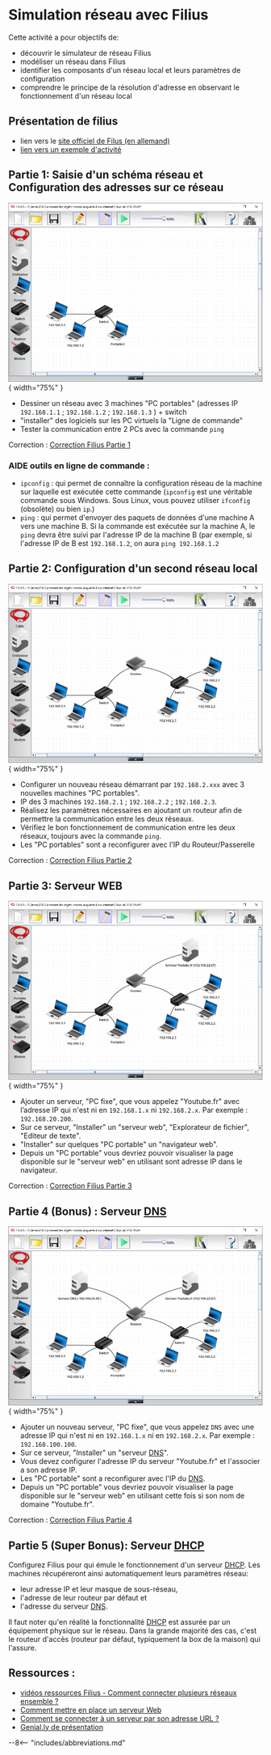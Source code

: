 # Simulation réseau avec Filius

Cette activité a pour objectifs de:

* découvrir le simulateur de réseau Filius
* modéliser un réseau dans Filius
* identifier les composants d'un réseau local et leurs paramètres de 
  configuration 
* comprendre le principe de la résolution d'adresse en observant 
  le fonctionnement d'un réseau local


## Présentation de filius

* lien vers le [site officiel de Filus (en allemand)](https://www.lernsoftware-filius.de/Herunterladen)
* [lien vers un exemple d'activité](https://ent2d.ac-bordeaux.fr/disciplines/sti-college/2019/09/25/filius-un-logiciel-de-simulation-de-reseau-simple-et-accessible/)


## Partie 1: Saisie d'un schéma réseau et Configuration des adresses sur ce réseau

![Filius Partie 1](img/Filius_1.png){ width="75%" }

* Dessiner un réseau avec 3 machines "PC portables" (adresses IP `192.168.1.1` ; `192.168.1.2` ; `192.168.1.3` ) + switch
* "installer" des logiciels sur les PC virtuels la "Ligne de commande"
* Tester la communication entre 2 PCs avec la commande `ping`

Correction : [Correction Filius Partie 1](resources/Filius_1.fls)

### AIDE outils en ligne de commande :
* `ipconfig` : qui permet de connaître la configuration réseau de la machine sur laquelle est exécutée cette commande (`ipconfig` est une véritable commande sous Windows. Sous Linux, vous pouvez utiliser `ifconfig` (obsolète) ou bien `ip`.)
* `ping` : qui permet d'envoyer des paquets de données d'une machine A vers une machine B. Si la commande est exécutée sur la machine A, le `ping` devra être suivi par l'adresse IP de la machine B (par exemple, si l'adresse IP de B est `192.168.1.2`, on aura `ping 192.168.1.2`


## Partie 2: Configuration d'un second réseau local 

![Filius Partie 2](img/Filius_2.png){ width="75%" }

* Configurer un nouveau réseau démarrant par `192.168.2.xxx` avec 3 nouvelles machines "PC portables".
* IP des 3 machines `192.168.2.1` ; `192.168.2.2` ; `192.168.2.3`.
* Réalisez les paramètres nécessaires en ajoutant un routeur afin de permettre la communication entre les deux réseaux.
* Vérifiez le bon fonctionnement de communication entre les deux réseaux, toujours avec la commande `ping`.
* Les "PC portables" sont a reconfigurer avec l'IP du Routeur/Passerelle

Correction : [Correction Filius Partie 2](resources/Filius_2.fls)

## Partie 3: Serveur WEB 

![Filius Partie 3](img/Filius_3.png){ width="75%" }

* Ajouter un serveur, "PC fixe", que vous appelez "Youtube.fr" avec l’adresse IP  qui n'est ni en `192.168.1.x` ni `192.168.2.x`. Par exemple : `192.168.20.200`.
* Sur ce serveur, "Installer" un "serveur web", "Explorateur de fichier", "Editeur de texte".
* "Installer" sur quelques "PC portable" un "navigateur web".
* Depuis un "PC portable" vous devriez pouvoir visualiser la page disponible sur le "serveur web" en utilisant sont adresse IP dans le navigateur.

Correction : [Correction Filius Partie 3](resources/Filius_3.fls)

## Partie 4 (Bonus) : Serveur [DNS](glossaire.md#dns)

![Filius Partie 4](img/Filius_all_end.png){ width="75%" }

* Ajouter un nouveau serveur, "PC fixe", que vous appelez `DNS` avec une adresse IP  qui n'est ni en `192.168.1.x` ni en `192.168.2.x`. Par exemple : `192.168.100.100`.
* Sur ce serveur, "Installer" un "serveur [DNS](glossaire.md#dns)".
* Vous devez configurer l'adresse IP du serveur "Youtube.fr" et l'associer a son adresse IP.
* Les "PC portable" sont a reconfigurer avec l'IP du [DNS](glossaire.md#dns).
* Depuis un "PC portable" vous devriez pouvoir visualiser la page disponible sur le "serveur web" en utilisant cette fois si son nom de domaine "Youtube.fr".

Correction : [Correction Filius Partie 4](resources/Filius_4.fls)

## Partie 5 (Super Bonus): Serveur [DHCP](glossaire.md#dhcp)

Configurez Filius pour qui émule le fonctionnement d'un serveur
[DHCP](glossaire.md#dhcp). Les machines récupéreront ainsi
automatiquement leurs paramètres réseau:

* leur adresse IP et leur masque de sous-réseau,
* l'adresse de leur routeur par défaut et
* l'adresse du serveur [DNS](glossaire.md#dns).

Il faut noter qu'en réalité la fonctionnalité [DHCP](glossaire.md#dhcp)
est assurée par un équipement physique sur le réseau. Dans la grande
majorité des cas, c'est le routeur d'accès (routeur par défaut,
typiquement la box de la maison) qui l'assure.


## Ressources : 
* [vidéos ressources  Filius - Comment connecter plusieurs réseaux ensemble ?](https://www.youtube.com/watch?v=bkaRSt5TUbY)
* [Comment mettre en place un serveur Web ](https://www.youtube.com/watch?v=pS_rpzolCy8)
* [Comment se connecter à un serveur par son adresse URL ?](https://www.youtube.com/watch?v=aHAmIwBhZdU)
* [Genial.ly de présentation](https://view.genial.ly/6272924086ebe00018d2ac39/presentation-secrets-des-reseaux-2022)



--8<-- "includes/abbreviations.md"
